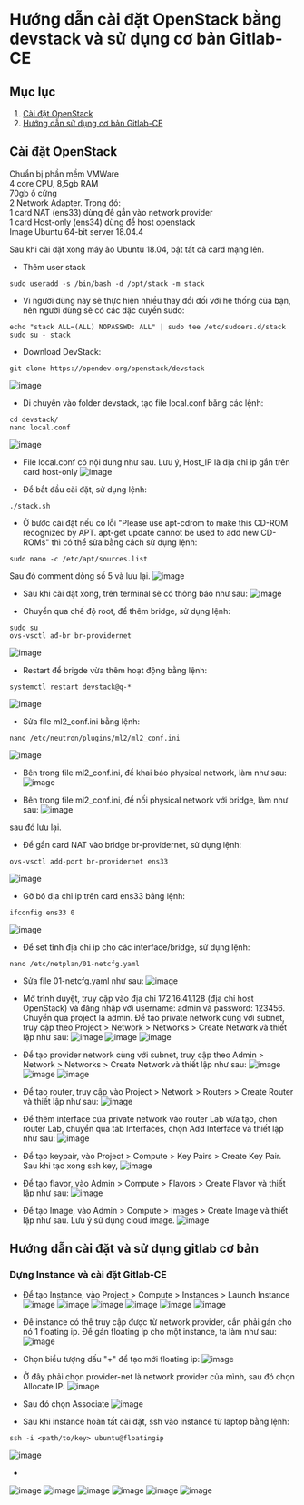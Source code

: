# Hướng dẫn cài đặt OpenStack bằng devstack và sử dụng cơ bản Gitlab-CE

## Mục lục


1. [Cài đặt OpenStack](#setup)
1. [Hướng dẫn sử dụng cơ bản Gitlab-CE](#basic-setup-and-usage-gitlabce)

## Cài đặt OpenStack <a name="setup"></a>

Chuẩn bị phần mềm VMWare
<br/>
4 core CPU, 8,5gb RAM
<br/>
70gb ổ cứng
<br/>
2 Network Adapter. Trong đó:
<br/>
1 card NAT (ens33) dùng để gắn vào network provider
<br/>
1 card Host-only (ens34) dùng để host openstack
<br/>
Image Ubuntu 64-bit server 18.04.4
<br/>

Sau khi cài đặt xong máy ảo Ubuntu 18.04, bật tất cả card mạng lên.


- Thêm user stack 
```
sudo useradd -s /bin/bash -d /opt/stack -m stack
```
- Vì người dùng này sẽ thực hiện nhiều thay đổi đối với hệ thống của bạn, nên người dùng sẽ có các đặc quyền sudo:
```
echo "stack ALL=(ALL) NOPASSWD: ALL" | sudo tee /etc/sudoers.d/stack
sudo su - stack
```
- Download DevStack:
```
git clone https://opendev.org/openstack/devstack
```
![image](https://user-images.githubusercontent.com/41882267/90045688-969c1400-dcf9-11ea-837c-5c1221174686.png)

- Di chuyển vào folder devstack, tạo file local.conf bằng các lệnh:
```
cd devstack/
nano local.conf
```
![image](https://user-images.githubusercontent.com/41882267/90045902-e2e75400-dcf9-11ea-88d0-a5d91f85c2f4.png)

- File local.conf có nội dung như sau. Lưu ý, Host_IP là địa chỉ ip gắn trên card host-only
![image](https://user-images.githubusercontent.com/41882267/90046059-1cb85a80-dcfa-11ea-8a37-b58be025ea4d.png)

- Để bắt đầu cài đặt, sử dụng lệnh:
```
./stack.sh
```

- Ở bước cài đặt nếu có lỗi "Please use apt-cdrom to make this CD-ROM recognized by APT. apt-get update cannot be used to add new CD-ROMs" thì có thể sửa bằng cách 
sử dụng lệnh: 
```
sudo nano -c /etc/apt/sources.list
```
Sau đó comment dòng số 5 và lưu lại.
![image](https://user-images.githubusercontent.com/41882267/90046128-3b1e5600-dcfa-11ea-85a7-ad65d2b7414d.png)

- Sau khi cài đặt xong, trên terminal sẽ có thông báo như sau:
![image](https://user-images.githubusercontent.com/41882267/90046341-89cbf000-dcfa-11ea-96ec-57a855573580.png)

- Chuyển qua chế độ root, để thêm bridge, sử dụng lệnh:
```
sudo su
ovs-vsctl ađ-br br-providernet
```
![image](https://user-images.githubusercontent.com/41882267/90047381-06130300-dcfc-11ea-8d01-564fd73ab50e.png)

- Restart để brigde vừa thêm hoạt động bằng lệnh:
```
systemctl restart devstack@q-*
```
![image](https://user-images.githubusercontent.com/41882267/90047515-3b1f5580-dcfc-11ea-9ece-6a83dc18a0f9.png)

- Sửa file ml2_conf.ini bằng lệnh:
```
nano /etc/neutron/plugins/ml2/ml2_conf.ini
```
![image](https://user-images.githubusercontent.com/41882267/90047704-8c2f4980-dcfc-11ea-8d1c-f1ca0df1bc3b.png)

- Bên trong file ml2_conf.ini, để khai báo physical network, làm như sau:
![image](https://user-images.githubusercontent.com/41882267/90047840-c698e680-dcfc-11ea-96ae-b495feb9d1b1.png)

- Bên trong file ml2_conf.ini, để nối physical network với bridge, làm như sau:
![image](https://user-images.githubusercontent.com/41882267/90047916-e5977880-dcfc-11ea-8682-1cbd066fcf85.png)

sau đó lưu lại. 
- Để gắn card NAT vào bridge br-providernet, sử dụng lệnh:
```
ovs-vsctl add-port br-providernet ens33
```
![image](https://user-images.githubusercontent.com/41882267/90048348-969e1300-dcfd-11ea-8c29-a6abf2068078.png)

- Gỡ bỏ địa chỉ ip trên card ens33 bằng lệnh:
```
ifconfig ens33 0
```
![image](https://user-images.githubusercontent.com/41882267/90048456-bfbea380-dcfd-11ea-92a1-6be37eb251aa.png)

- Để set tĩnh địa chỉ ip cho các interface/bridge, sử dụng lệnh:
```
nano /etc/netplan/01-netcfg.yaml
```
- Sửa file 01-netcfg.yaml như sau:
![image](https://user-images.githubusercontent.com/41882267/90048676-090ef300-dcfe-11ea-9280-367bfe4092c1.png)

- Mở trình duyệt, truy cập vào địa chỉ 172.16.41.128 (địa chỉ host OpenStack) và đăng nhập với username: admin và password: 123456. Chuyển qua project là admin. Để tạo private network cùng với subnet, truy cập theo Project > Network > Networks > Create Network và thiết lập như sau:
![image](https://user-images.githubusercontent.com/41882267/90049742-74a59000-dcff-11ea-8b84-9695f410807f.png)
![image](https://user-images.githubusercontent.com/41882267/90049825-9737a900-dcff-11ea-9d6f-f8b487ab2201.png)
![image](https://user-images.githubusercontent.com/41882267/90049851-a3236b00-dcff-11ea-8e99-a84e6eaeae5e.png)

- Để tạo provider network cùng với subnet, truy cập theo Admin > Network > Networks > Create Network và thiết lập như sau:
![image](https://user-images.githubusercontent.com/41882267/90049990-ccdc9200-dcff-11ea-87d5-94aa71ff39ce.png)
![image](https://user-images.githubusercontent.com/41882267/90050003-d0701900-dcff-11ea-904c-c5b8be161196.png)
![image](https://user-images.githubusercontent.com/41882267/90050015-d403a000-dcff-11ea-97bc-df086703cd4d.png)

- Để tạo router, truy cập vào Project > Network > Routers > Create Router và thiết lập như sau:
![image](https://user-images.githubusercontent.com/41882267/90050195-0f9e6a00-dd00-11ea-9e66-3e037bb42d51.png)

- Để thêm interface của private network vào router Lab vừa tạo, chọn router Lab, chuyển qua tab Interfaces, chọn Add Interface và thiết lập như sau:
![image](https://user-images.githubusercontent.com/41882267/90050394-512f1500-dd00-11ea-8868-ce873005f252.png)

- Để tạo keypair, vào Project > Compute > Key Pairs > Create Key Pair. Sau khi tạo xong ssh key, 
![image](https://user-images.githubusercontent.com/41882267/90050548-8cc9df00-dd00-11ea-8186-599c0e0f7f9f.png)

- Để tạo flavor, vào Admin > Compute > Flavors > Create Flavor và thiết lập như sau:
![image](https://user-images.githubusercontent.com/41882267/90095347-941dd680-dd5a-11ea-9ea7-4cac89d80e9b.png)

- Để tạo Image, vào Admin > Compute > Images > Create Image và thiết lập như sau. Lưu ý sử dụng cloud image.
![image](https://user-images.githubusercontent.com/41882267/90095583-49e92500-dd5b-11ea-9e89-754ab52ccf9e.png)

## Hướng dẫn cài đặt và sử dụng gitlab cơ bản <a name="basic-setup-and-usage-gitlabce"></a>
### Dựng Instance và cài đặt Gitlab-CE

- Để tạo Instance, vào Project > Compute > Instances > Launch Instance
![image](https://user-images.githubusercontent.com/41882267/90098694-04305a80-dd63-11ea-946a-916566d4fe25.png)
![image](https://user-images.githubusercontent.com/41882267/90098744-1f02cf00-dd63-11ea-9f93-c3bccad9f0fb.png)
![image](https://user-images.githubusercontent.com/41882267/90098775-2b872780-dd63-11ea-9806-829fd85d10cb.png)
![image](https://user-images.githubusercontent.com/41882267/90098791-393cad00-dd63-11ea-8e63-0ac399aa5069.png)
![image](https://user-images.githubusercontent.com/41882267/90098935-96386300-dd63-11ea-82d9-689dc3dcf74e.png)
![image](https://user-images.githubusercontent.com/41882267/90098971-a3ede880-dd63-11ea-80c6-34cc6d1e7959.png)

- Để instance có thể truy cập được từ network provider, cần phải gán cho nó 1 floating ip. Để gán floating ip cho một instance, ta làm như sau:
![image](https://user-images.githubusercontent.com/41882267/90119356-a52f0d80-dd83-11ea-971f-741f58bac94c.png)

- Chọn biểu tượng dấu "+" để tạo mới floating ip:
![image](https://user-images.githubusercontent.com/41882267/90119403-b9730a80-dd83-11ea-8b63-7b05f23881dc.png)

- Ở đây phải chọn provider-net là network provider của mình, sau đó chọn Allocate IP:
![image](https://user-images.githubusercontent.com/41882267/90119593-f808c500-dd83-11ea-9d28-310ce595818e.png)

- Sau đó chọn Associate
![image](https://user-images.githubusercontent.com/41882267/90119768-30a89e80-dd84-11ea-85e0-534c925c5abb.png)

- Sau khi instance hoàn tất cài đặt, ssh vào instance từ laptop bằng lệnh:
```
ssh -i <path/to/key> ubuntu@floatingip
```
![image](https://user-images.githubusercontent.com/41882267/90132696-796a5280-dd98-11ea-93bc-f5f49bc4d4e7.png)

- 
![image](https://user-images.githubusercontent.com/41882267/90134089-d36c1780-dd9a-11ea-9dc2-3b02ef7ee8ef.png)
![image](https://user-images.githubusercontent.com/41882267/90134157-ee3e8c00-dd9a-11ea-9477-c6dfaf54cc99.png)
![image](https://user-images.githubusercontent.com/41882267/90134173-f39bd680-dd9a-11ea-87bc-555a14381368.png)
![image](https://user-images.githubusercontent.com/41882267/90134195-fdbdd500-dd9a-11ea-85fd-4565123285b3.png)
![image](https://user-images.githubusercontent.com/41882267/90136315-2f846b00-dd9e-11ea-8b32-11280dec394b.png)
![image](https://user-images.githubusercontent.com/41882267/90134241-129a6880-dd9b-11ea-81d3-aed853abf598.png)



